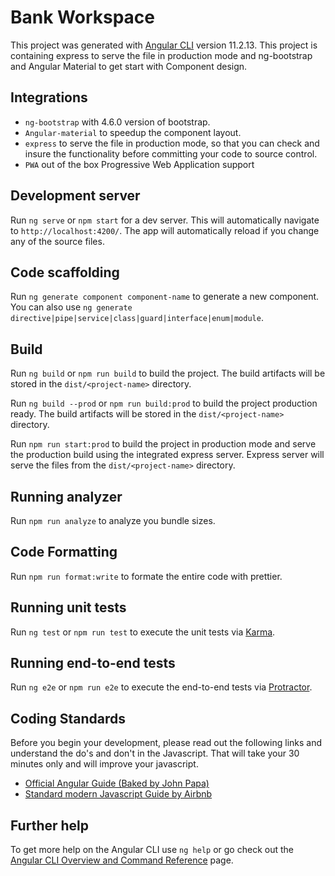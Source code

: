 # Bank Workspace

This project was generated with [Angular CLI](https://github.com/angular/angular-cli) version 11.2.13. This project is containing express to serve the file in production mode and ng-bootstrap and Angular Material to get start with Component design.

## Integrations

- `ng-bootstrap` with 4.6.0 version of bootstrap.
- `Angular-material` to speedup the component layout.
- `express` to serve the file in production mode, so that you can check and insure the functionality before committing your code to source control. 
- `PWA` out of the box Progressive Web Application support


## Development server

Run `ng serve` or `npm start` for a dev server. This will automatically navigate to `http://localhost:4200/`. The app will automatically reload if you change any of the source files.

## Code scaffolding

Run `ng generate component component-name` to generate a new component. You can also use `ng generate directive|pipe|service|class|guard|interface|enum|module`.

## Build

Run `ng build` or `npm run build` to build the project. The build artifacts will be stored in the `dist/<project-name>` directory. 

Run `ng build --prod` or `npm run build:prod` to build the project production ready. The build artifacts will be stored in the `dist/<project-name>` directory. 

Run `npm run start:prod` to build the project in production mode and serve the production build using the integrated express server. Express server will serve the files from  the `dist/<project-name>` directory.

## Running analyzer

Run `npm run analyze` to analyze you bundle sizes.

## Code Formatting

Run `npm run format:write` to formate the entire code with prettier.

## Running unit tests

Run `ng test` or `npm run test` to execute the unit tests via [Karma](https://karma-runner.github.io).

## Running end-to-end tests

Run `ng e2e` or `npm run e2e` to execute the end-to-end tests via [Protractor](http://www.protractortest.org/).

## Coding Standards

Before you begin your development, please read out the following links and understand the do's and don't in the Javascript. That will take your 30 minutes only and will improve your javascript.

- [Official Angular Guide (Baked by John Papa)](https://angular.io/guide/styleguide)
- [Standard modern Javascript Guide by Airbnb](https://github.com/airbnb/javascript/blob/master/README.md)


## Further help

To get more help on the Angular CLI use `ng help` or go check out the [Angular CLI Overview and Command Reference](https://angular.io/cli) page.

